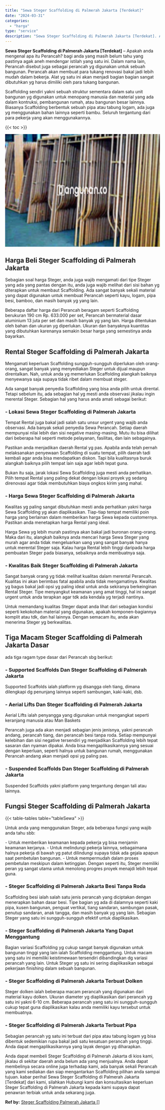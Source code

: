 ```yaml
---
title: "Sewa Steger Scaffolding di Palmerah Jakarta [Terdekat]"
date: "2024-03-31"
categories: 
  - "harga"
type: "service"
description: "Sewa Steger Scaffolding di Palmerah Jakarta [Terdekat]. Anda dapat membeli Steger Scaffolding di Palmerah Jakarta di kios kami, jikalau di sekitar daerah and..."
---
```


**Sewa Steger Scaffolding di Palmerah Jakarta \[Terdekat\]** – Apakah anda mengenal apa itu Perancah? bagi anda yang masih belum tahu yang pastinya agak aneh mendengar istilah yang satu ini. Dalam nama lain, Perancah disebut juga sebagai perancah yg digunakan untuk sebuah bangunan. Perancah akan membuat para tukang renovasi bakal jadi lebih mudah dalam bekerja. Alat yg satu ini akan menjadi bagian bagian sangat dibutuhkan yg harus dimiliki oleh para tukang bangunan.

Scaffolding sendiri yakni sebuah struktur sementara dalam satu unit bangunan yg digunakan untuk menopang manusia dan material yang ada dalam kontruksi, pembangunan rumah, atau bangunan besar lainnya. Biasanya Scaffolding berbentuk sebuah pipa atau tabung logam, ada juga yg menggunakan bahan lainnya seperti bambu. Seluruh tergantung dari para pekerja yang akan menggunakannya.

{{< toc >}}

![Sewa Steger Scaffolding di Palmerah Jakarta [Terdekat]](/images/sewa-scaffolding-steger-14.png)

## Harga Beli Steger Scaffolding di Palmerah Jakarta

Sebagian soal harga Steger, anda juga wajib mengamati dari tipe Steger yang ada yang pantas dengan itu, anda juga wajib melihat dari sisi bahan yg diterapkan untuk membaut Scaffolding. Ada sangat banyak sekali material yang dapat digunakan untuk membuat Perancah seperti kayu, logam, pipa besi, bamboo, dan masih banyak yg yang lain.

Beberapa daftar harga dari Perancah beragam seperti Scaffolding berukuran 190 cm Rp. 633.000 per set, Perancah bermaterial dasar aluminium 13 juta per set dan masih banyak yg yang lain. Harga ditentukan oleh bahan dan ukuran yg diperlukan. Ukuran dan banyaknya kuantitas yang dibutuhkan karenanya semakin besar harga yang semestinya anda bayarkan.

## Rental Steger Scaffolding di Palmerah Jakarta

Mengamati keperluan Scaffolding sungguh-sungguh diperlukan oleh orang-orang, sangat banyak yang menyediakan Steger untuk dijual maupun direntalkan. Nah, untuk anda yg memerlukan Scaffolding alangkah baiknya menyewanya saja supaya tidak ribet dalam membuat steger.

Ada sangat banyak penyedia Scaffolding yang bisa anda pilih untuk dirental. Tetapi sebelum itu, ada sebagian hal yg mesti anda observasi jikalau ingin merental Steger. Sebagian hal yang harus anda amati sebagai berikut:

### \- Lokasi Sewa Steger Scaffolding di Palmerah Jakarta

Tempat Rental juga bakal jadi salah satu unsur urgent yang wajib anda observasi. Ada banyak sekali penyedia Sewa Perancah. Setiap daerah mempunyai nilai lebih dan sisi negative masing-masing. Mutu itu bisa dilihat dari beberapa hal seperti metode pelayanan, fasilitas, dan lain sebagainya.

Pastikan anda menjadikan daerah Rental yg pas. Apabila anda telah pernah melaksanakan penyewaan Scaffolding di suatu tempat, pilih daerah tadi kembali agar anda bisa mendapatkan diskon. Tapi bila kualitasnya buruk alangkah baiknya pilih tempat lain saja agar lebih tepat guna.

Bukan itu saja, jarak lokasi Sewa Scaffolding juga mesti anda perhatikan. Pilih tempat Rental yang paling dekat dengan lokasi proyek yg sedang direnovasi agar tidak membutuhkan biaya ongkos kirim yang mahal.

### \- Harga Sewa Steger Scaffolding di Palmerah Jakarta

Kwalitas yg paling sangat dibutuhkan mesti anda perhatikan yakni harga Sewa Scaffolding yg akan diaplikasikan. Tiap-tiap tempat memiliki poin harga yang berlainan dalam memberikan harga Sewa kepada customernya. Pastikan anda menetapkan harga Rental yang ideal.

Harga Sewa yg lebih murah pastinya akan bakal jadi buronan orang-orang. Maka dari itu, alangkah baiknya anda mencari harga Sewa Steger yang murah agar anda tidak mengeluarkan uang yang sangat banyak hanya untuk merental Steger saja. Kalau harga Rental lebih tinggi daripada harga pembuatan Steger pada biasanya, sebaiknya anda membuatnya saja.

### \- Kwalitas Baik Steger Scaffolding di Palmerah Jakarta

Sangat banyak orang yg tidak melihat kualitas dalam merental Perancah. Kualitas ini akan berimbas fatal apabila anda tidak mengamatinya. Kwalitas yg bagus bakal jadi opsi yg paling ideal untuk anda sekiranya berkeinginan Rental Steger. Tipe menyangkut keamanan yang amat tinggi, hal ini sangat urgent untuk anda terapkan agar tdk ada kendala yg terjadi nantinya.

Untuk memandang kualitas Steger dapat anda lihat dari sebagian kondisi seperti kekokohan material yang digunakan, apakah komponen-bagiannya komplit atau tdk, dan hal lainnya. Dengan semacam itu, anda akan menerima Steger yg berkwalitas.

## Tiga Macam Steger Scaffolding di Palmerah Jakarta Dasar

ada tiga ragam type dasar dari Perancah sbg berikut:

### \- Supported Scaffolds Dan Steger Scaffolding di Palmerah Jakarta

Supported Scaffolds ialah platform yg disangga oleh tiang, dimana dilengkapi dg penunjang lainnya seperti sambungan, kaki-kaki, dsb.

### \- Aerial Lifts Dan Steger Scaffolding di Palmerah Jakarta

Aerial Lifts ialah penyangga yang digunakan untuk mengangkat seperti keranjang manusia atau Man Baskets

Perancah juga ada akan menjadi sebagian jenis jenisnya, yakni perancah andang, perancah tiang, dan perancah besi tanpa roda. Setiap mempunyai kelebihan dan sisi negative tersendiri yg menjadikan Scaffolding lebih tepat sasaran dan nyaman dipakai. Anda bisa mengaplikasikannya yang sesuai dengan keperluan, seperti halnya untuk bangunan rumah, menggunakan Perancah andang akan menjadi opsi yg paling pas.

### \- Suspended Scaffolds Dan Steger Scaffolding di Palmerah Jakarta

Suspended Scaffolds yakni platform yang tergantung dengan tali atau lainnya.

## Fungsi Steger Scaffolding di Palmerah Jakarta

{{< table-tables table="tableSewa" >}}

Untuk anda yang menggunakan Steger, ada beberapa fungsi yang wajib anda tahu sbb:

\- Untuk memberikan keamanan kepada pekerja yg bisa menjamin keamanan kerjanya. - Untuk melindungi pekerja lainnya, sebagaimana halnya pekerja di bawah yg patut dilindungi supaya tidak ada gejala apapun saat pembetulan bangunan. - Untuk mempermudah dalam proses pembetulan meskipun dalam ketinggian. Dengan seperti itu, Steger memiliki peran yg sangat utama untuk menolong progres proyek menajdi lebih tepat guna.

### \- Steger Scaffolding di Palmerah Jakarta Besi Tanpa Roda

Scaffolding besi ialah salah satu jenis perancah yang diciptakan dengan menerapkan bahan dasar besi. Tipe bagian yg ada di dalamnya seperti kaki pipa, kusen bangunan, penguat vertikal, tiang sandaran, sambungan pasak, penutup sandaran, anak tangga, dan masih banyak yg yang lain. Sebagian Steger yang satu ini sungguh-sungguh efektif untuk diaplikasikan.

### \- Steger Scaffolding di Palmerah Jakarta Yang Dapat Menggantung

Bagian variasi Scaffolding yg cukup sangat banyak digunakan untuk bangunan tinggi yang lain ialah Scaffolding menggantung. Untuk macam yang satu ini memiliki keistimewaan tersendiri dibandingkan dg variasi perancah yang lain. Untuk Steger yg satu ini sering diaplikasikan sebagai pekerjaan finishing dalam sebuah bangunan.

### \- Steger Scaffolding di Palmerah Jakarta Terbuat Dolken

Steger dolken ialah beberapa macam perancah yang digunakan dari material kayu dolken. Ukuran diameter yg diaplikasikan dari perancah yg satu ini yakni 6-10 cm. Beberapa perancah yang satu ini sungguh-sungguh cukup tepat guna diaplikasikan kalau anda memiliki kayu tersebut untuk membuatnya.

### \- Steger Scaffolding di Palmerah Jakarta Terbuat Pipa

Sebagian perancah yg satu ini terbuat dari pipa atau tabung logam yg bisa dibentuk sedemikian rupa bakal jadi satu kesatuan perancah yang tinggi. Anda dapat mengaplikasikannya yang layak dengan yg diharapkan.

Anda dapat membeli Steger Scaffolding di Palmerah Jakarta di kios kami, jikalau di sekitar daerah anda belum ada yang menjualnya. Anda dapat membelinya secara online juga terhadap kami, ada banyak sekali Perancah yang kami sediakan dan siap mengantarkan Scaffolding pilihan anda sampai tujuan. kabar perihal Sewa Steger Scaffolding di Palmerah Jakarta \[Terdekat\] dari kami, silahkan Hubungi kami dan konsultasikan keperluan Steger Scaffolding di Palmerah Jakarta kepada kami supaya dapat penawran terbiak untuk anda sekarang juga.

**Ref by:** [Steger Scaffolding Palmerah Jakarta []](https://id.wikipedia.org/wiki/Steger)
